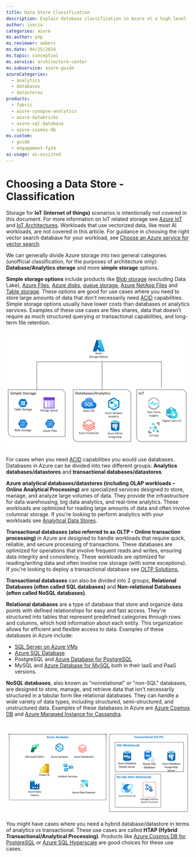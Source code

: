 ```yaml
---
title: Data Store Classification
description: Explain database classification in Azure at a high level
author: joaria
categories: azure
ms.author: pnp
ms.reviewer: ambers
ms.date: 04/25/2024
ms.topic: conceptual
ms.service: architecture-center
ms.subservice: azure-guide
azureCategories:
  - analytics
  - databases
  - datastores
products:
  - fabric
  - azure-synapse-analytics
  - azure-databricks
  - azure-sql-database
  - azure-cosmos-db
ms.custom:
  - guide
  - engagement-fy24
ai-usage: ai-assisted
---
```


# Choosing a Data Store - Classification

Storage for **IoT (Internet of things)** scenarios is intentionally not covered in this document. For more information on IoT related storage see [Azure IoT](https://azure.microsoft.com/solutions/iot) and [IoT Architectures](../../reference-architectures/iot/iot-architecture-overview.md). Workloads that use vectorized data, like most AI workloads, are not covered in this article. For guidance in choosing the right vector search database for your workload, see [Choose an Azure service for vector search](/azure/architecture/guide/technology-choices/vector-search).

We can generally divide Azure storage into two general categories (unofficial classification, for the purposes of architecture only): **Database/Analytics storage** and more **simple storage** options.

**Simple storage options** include products like [Blob storage](/azure/storage/files/storage-files-introduction) (excluding Data Lake), [Azure Files](/azure/storage/files/storage-files-introduction), [Azure disks](/azure/virtual-machines/managed-disks-overview), [queue storage](/azure/storage/queues/), [Azure NetApp Files](/azure/azure-netapp-files/azure-netapp-files-introduction) and [Table storage](/azure/storage/tables/). These options are good for use cases where you need to store large amounts of data that don’t necessarily need [ACID](/windows/win32/cossdk/acid-properties) capabilities. Simple storage options usually have lower costs than databases or analytics services. Examples of these use cases are files shares, data that doesn’t require as much structured querying or transactional capabilities, and long-term file retention.

![Diagram that explains data store classifications in Azure.](../images/AzureStorageOptions.png)

For cases when you need [ACID](/windows/win32/cossdk/acid-properties) capabilities you would use databases. Databases in Azure can be divided into two different groups: **Analytics databases/datastores** and **transactional databases/datastores**.

**Azure analytical databases/datastores (including OLAP workloads – Online Analytical Processing)** are specialized services designed to store, manage, and analyze large volumes of data. They provide the infrastructure for data warehousing, big data analytics, and real-time analytics. These workloads are optimized for reading large amounts of data and often involve columnar storage. If you're looking to perform analytics with your workloads see [Analytical Data Stores](../technology-choices/analytical-data-stores.md).

**Transactional databases (also referred to as OLTP – Online transaction processing)** in Azure are designed to handle workloads that require quick, reliable, and secure processing of transactions. These databases are optimized for operations that involve frequent reads and writes, ensuring data integrity and consistency. These workloads are optimized for reading/writing data and often involve row storage (with some exceptions). If you're looking to deploy a transactional database see [OLTP Solutions.](../relational-data/online-transaction-processing.md)

**Transactional databases** can also be divided into 2 groups, **Relational Databases (often called SQL databases)** and **Non-relational Databases (often called NoSQL databases)**.

**Relational databases** are a type of database that store and organize data points with defined relationships for easy and fast access. They're structured into tables that represent predefined categories through rows and columns, which hold information about each entity. This organization allows for efficient and flexible access to data. Examples of these databases in Azure include:

- [SQL Server on Azure VMs](/azure/azure-sql/virtual-machines/windows/sql-server-on-azure-vm-iaas-what-is-overview)
- [Azure SQL Database](/azure/azure-sql)
- PostgreSQL and [Azure Database for PostgreSQL](/azure/postgresql/) 
- MySQL and [Azure Database for MySQL](/azure/mysql) both in their IaaS and PaaS versions.

**NoSQL databases**, also known as "nonrelational" or "non-SQL" databases, are designed to store, manage, and retrieve data that isn't necessarily structured in a tabular form like relational databases. They can handle a wide variety of data types, including structured, semi-structured, and unstructured data. Examples of these databases in Azure are [Azure Cosmos DB](/azure/cosmos-db) and [Azure Managed Instance for Cassandra](/azure/managed-instance-apache-cassandra/).

![Diagram that contrasts relational database management system and big data solutions.](../images/choosedatastore.png)

You might have cases where you need a hybrid database/datastore in terms of analytics vs transactional. These use cases are called **HTAP (Hybrid Transactional/Analytical Processing)**. Products like [Azure Cosmos DB for PostgreSQL](/azure/cosmos-db/postgresql/) or [Azure SQL Hyperscale](/azure/azure-sql/database/service-tier-hyperscale) are good choices for these use cases.